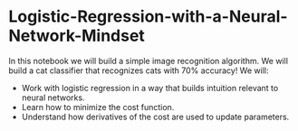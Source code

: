 # Logistic-Regression-with-a-Neural-Network-Mindset
In this notebook we will build a simple image recognition algorithm. We will build a cat classifier that recognizes cats with 70% accuracy! We will: 
- Work with logistic regression in a way that builds intuition relevant to neural networks.  
- Learn how to minimize the cost function.  
- Understand how derivatives of the cost are used to update parameters. 
